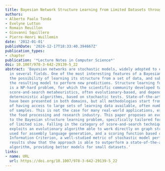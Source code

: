 ```yaml
---
title: Bayesian Network Structure Learning from Limited Datasets through Graph Evolution
authors:
- Alberto Paolo Tonda
- Evelyne Lutton
- Romain Reuillon
- Giovanni Squillero
- Pierre-Henri Wuillemin
date: '2012-01-01'
publishDate: '2024-12-17T18:33:40.394667Z'
publication_types:
- chapter
publication: '*Lecture Notes in Computer Science*'
doi: 10.1007/978-3-642-29139-5_22
abstract: 'Bayesian networks are stochastic models, widely adopted to encode knowledge
  in several fields. One of the most interesting features of a Bayesian network is
  the possibility of learning its structure from a set of data, and subsequently use
  the resulting model to perform new predictions. Structure learning for such models
  is a NP-hard problem, for which the scientific community developed two main approaches:
  score-and-search metaheuristics, often evolutionary-based, and dependency-analysis
  deterministic algorithms, based on stochastic tests. State-of-the-art solutions
  have been presented in both domains, but all methodologies start from the assumption
  of having access to large sets of learning data available, often numbering thousands
  of samples. This is not the case for many real-world applications, especially in
  the food processing and research industry. This paper proposes an evolutionary approach
  to the Bayesian structure learning problem, specifically tailored for learning sets
  of limited size. Falling in the category of score-and-search techniques, the methodology
  exploits an evolutionary algorithm able to work directly on graph structures, previously
  used for assembly language generation, and a scoring function based on the Akaike
  Information Criterion, a well-studied metric of stochastic model performance. Experimental
  results show that the approach is able to outperform a state-of-the-art dependency-analysis
  algorithm, providing better models for small datasets.'
links:
- name: URL
  url: https://doi.org/10.1007/978-3-642-29139-5_22
---
```

